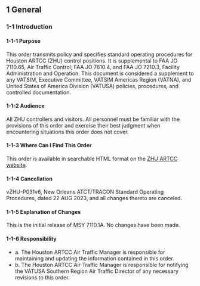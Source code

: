 ## 1 General
### 1-1 Introduction
#### 1-1-1 Purpose
This order transmits policy and specifies standard operating procedures for Houston ARTCC (ZHU) control positions. It is supplemental to FAA JO 7110.65, Air Traffic Control; FAA JO 7610.4, and FAA JO 7210.3, Facility Administration and Operation. This document is considered a supplement to any VATSIM, Executive Committee, VATSIM Americas Region (VATNA), and United States of America Division (VATUSA) policies, procedures, and controlled documentation.
#### 1-1-2 Audience
All ZHU controllers and visitors. All personnel must be familiar with the provisions of this order and exercise their best judgment when encountering situations this order does not cover.
#### 1-1-3 Where Can I Find This Order
This order is available in searchable HTML format on the [ZHU ARTCC website](https://docs.houston.center).
#### 1-1-4 Cancellation
vZHU-P031v6, New Orleans ATCT/TRACON Standard Operating Procedures, dated 22 AUG 2023, and all changes thereto are canceled.
#### 1-1-5 Explanation of Changes
This is the initial release of MSY 7110.1A. No changes have been made.
#### 1-1-6 Responsibility
- a. The Houston ARTCC Air Traffic Manager is responsible for maintaining and updating the information contained in this order.
- b. The Houston ARTCC Air Traffic Manager is responsible for notifying the VATUSA Southern Region Air Traffic Director of any necessary revisions to this order.